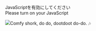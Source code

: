 JavaScriptを有効にしてください  
Please turn on your JavaScript

![](https://static.blahaj.zone/blahaj-logo.webp)Comfy shork, do do, dootdoot do-do. 🎶